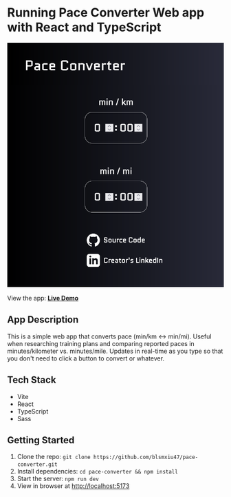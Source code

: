 # Running Pace Converter Web app with React and TypeScript

![Pace Converter app screenshot](https://raw.githubusercontent.com/blsmxiu47/pace-converter/main/images/app-screenshot.png)

View the app: **[Live Demo](https://main--verdant-naiad-25d8e9.netlify.app/)**

## App Description

This is a simple web app that converts pace (min/km <-> min/mi). Useful when researching training plans and comparing reported paces in minutes/kilometer vs. minutes/mile. Updates in real-time as you type so that you don't need to click a button to convert or whatever.

## Tech Stack

- Vite
- React
- TypeScript
- Sass

## Getting Started

1. Clone the repo: ```git clone https://github.com/blsmxiu47/pace-converter.git```
2. Install dependencies: ```cd pace-converter && npm install```
3. Start the server: ```npm run dev```
4. View in browser at [http://localhost:5173](http://localhost:5173)
